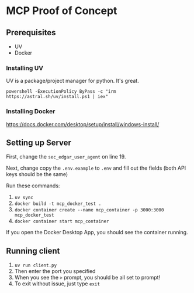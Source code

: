 # MCP Proof of Concept

## Prerequisites
- UV
- Docker

### Installing UV

UV is a package/project manager for python. It's great.

```
powershell -ExecutionPolicy ByPass -c "irm https://astral.sh/uv/install.ps1 | iex"
```

### Installing Docker

https://docs.docker.com/desktop/setup/install/windows-install/

## Setting up Server

First, change the `sec_edgar_user_agent` on line 19.

Next, change copy the `.env.example` to `.env` and fill out the fields (both API keys should be the same)

Run these commands:
1. `uv sync`
2. `docker build -t mcp_docker_test .`
3. `docker container create --name mcp_container -p 3000:3000 mcp_docker_test` 
4. `docker container start mcp_container`

If you open the Docker Desktop App, you should see the container running. 

## Running client

1. `uv run client.py`
2. Then enter the port you specified
3. When you see the `>` prompt, you should be all set to prompt!
4. To exit without issue, just type `exit`